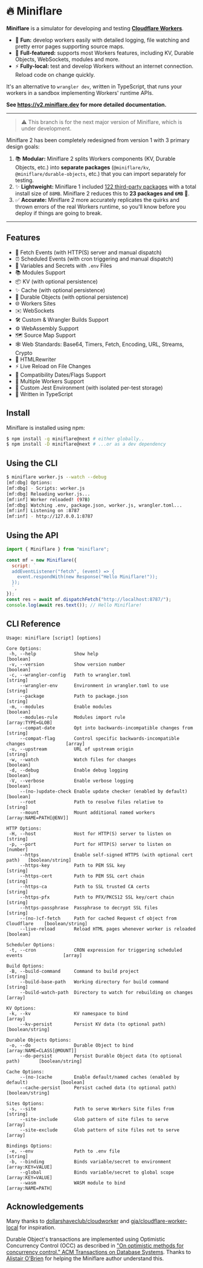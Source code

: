 # 🔥 Miniflare

**Miniflare** is a simulator for developing and testing
[**Cloudflare Workers**](https://workers.cloudflare.com/).

- 🎉 **Fun:** develop workers easily with detailed logging, file watching and
  pretty error pages supporting source maps.
- 🔋 **Full-featured:** supports most Workers features, including KV, Durable
  Objects, WebSockets, modules and more.
- ⚡ **Fully-local:** test and develop Workers without an internet connection.
  Reload code on change quickly.

It's an alternative to `wrangler dev`, written in TypeScript, that runs your
workers in a sandbox implementing Workers' runtime APIs.

**See <https://v2.miniflare.dev> for more detailed documentation.**

---

> ⚠️ This branch is for the next major version of Miniflare, which is under
> development.

Miniflare 2 has been completely redesigned from version 1 with 3 primary design
goals:

1. 📚 **Modular:** Miniflare 2 splits Workers components (KV, Durable Objects,
   etc.) into **separate packages** (`@miniflare/kv`,
   `@miniflare/durable-objects`, etc.) that you can import separately for
   testing.
2. ✨ **Lightweight:** Miniflare 1 included
   [122 third-party packages](http://npm.anvaka.com/#/view/2d/miniflare) with a
   total install size of `88MB`. Miniflare 2 reduces this to **23 packages and
   `6MB`** 🤯.
3. ✅ **Accurate:** Miniflare 2 more accurately replicates the quirks and thrown
   errors of the real Workers runtime, so you'll know before you deploy if
   things are going to break.

---

## Features

- 📨 Fetch Events (with HTTP(S) server and manual dispatch)
- ⏰ Scheduled Events (with cron triggering and manual dispatch)
- 🔑 Variables and Secrets with `.env` Files
- 📚 Modules Support
- 📦 KV (with optional persistence)
- ✨ Cache (with optional persistence)
- 📌 Durable Objects (with optional persistence)
- 🌐 Workers Sites
- ✉️ WebSockets
- 🛠 Custom & Wrangler Builds Support
- ⚙️ WebAssembly Support
- 🗺 Source Map Support
- 🕸 Web Standards: Base64, Timers, Fetch, Encoding, URL, Streams, Crypto
- 📄 HTMLRewriter
- ⚡️ Live Reload on File Changes
- 📅 Compatibility Dates/Flags Support
- 🔌 Multiple Workers Support
- 🤹 Custom Jest Environment (with isolated per-test storage)
- 💪 Written in TypeScript

## Install

Miniflare is installed using npm:

```sh
$ npm install -g miniflare@next # either globally..
$ npm install -D miniflare@next # ...or as a dev dependency
```

## Using the CLI

```sh
$ miniflare worker.js --watch --debug
[mf:dbg] Options:
[mf:dbg] - Scripts: worker.js
[mf:dbg] Reloading worker.js...
[mf:inf] Worker reloaded! (97B)
[mf:dbg] Watching .env, package.json, worker.js, wrangler.toml...
[mf:inf] Listening on :8787
[mf:inf] - http://127.0.0.1:8787
```

## Using the API

```js
import { Miniflare } from "miniflare";

const mf = new Miniflare({
  script: `
  addEventListener("fetch", (event) => {
    event.respondWith(new Response("Hello Miniflare!"));
  });
  `,
});
const res = await mf.dispatchFetch("http://localhost:8787/");
console.log(await res.text()); // Hello Miniflare!
```

## CLI Reference

```
Usage: miniflare [script] [options]

Core Options:
 -h, --help              Show help                                                   [boolean]
 -v, --version           Show version number                                         [boolean]
 -c, --wrangler-config   Path to wrangler.toml                                        [string]
     --wrangler-env      Environment in wrangler.toml to use                          [string]
     --package           Path to package.json                                         [string]
 -m, --modules           Enable modules                                              [boolean]
     --modules-rule      Modules import rule                                 [array:TYPE=GLOB]
     --compat-date       Opt into backwards-incompatible changes from                 [string]
     --compat-flag       Control specific backwards-incompatible changes               [array]
 -u, --upstream          URL of upstream origin                                       [string]
 -w, --watch             Watch files for changes                                     [boolean]
 -d, --debug             Enable debug logging                                        [boolean]
 -V, --verbose           Enable verbose logging                                      [boolean]
     --(no-)update-check Enable update checker (enabled by default)                  [boolean]
     --root              Path to resolve files relative to                            [string]
     --mount             Mount additional named workers                [array:NAME=PATH[@ENV]]

HTTP Options:
 -H, --host              Host for HTTP(S) server to listen on                         [string]
 -p, --port              Port for HTTP(S) server to listen on                         [number]
     --https             Enable self-signed HTTPS (with optional cert path)   [boolean/string]
     --https-key         Path to PEM SSL key                                          [string]
     --https-cert        Path to PEM SSL cert chain                                   [string]
     --https-ca          Path to SSL trusted CA certs                                 [string]
     --https-pfx         Path to PFX/PKCS12 SSL key/cert chain                        [string]
     --https-passphrase  Passphrase to decrypt SSL files                              [string]
     --(no-)cf-fetch     Path for cached Request cf object from Cloudflare    [boolean/string]
     --live-reload       Reload HTML pages whenever worker is reloaded               [boolean]

Scheduler Options:
 -t, --cron              CRON expression for triggering scheduled events               [array]

Build Options:
 -B, --build-command     Command to build project                                     [string]
     --build-base-path   Working directory for build command                          [string]
     --build-watch-path  Directory to watch for rebuilding on changes                  [array]

KV Options:
 -k, --kv                KV namespace to bind                                          [array]
     --kv-persist        Persist KV data (to optional path)                   [boolean/string]

Durable Objects Options:
 -o, --do                Durable Object to bind                     [array:NAME=CLASS[@MOUNT]]
     --do-persist        Persist Durable Object data (to optional path)       [boolean/string]

Cache Options:
     --(no-)cache        Enable default/named caches (enabled by default)            [boolean]
     --cache-persist     Persist cached data (to optional path)               [boolean/string]

Sites Options:
 -s, --site              Path to serve Workers Site files from                        [string]
     --site-include      Glob pattern of site files to serve                           [array]
     --site-exclude      Glob pattern of site files not to serve                       [array]

Bindings Options:
 -e, --env               Path to .env file                                            [string]
 -b, --binding           Binds variable/secret to environment                [array:KEY=VALUE]
     --global            Binds variable/secret to global scope               [array:KEY=VALUE]
     --wasm              WASM module to bind                                 [array:NAME=PATH]
```

## Acknowledgements

Many thanks to
[dollarshaveclub/cloudworker](https://github.com/dollarshaveclub/cloudworker)
and
[gja/cloudflare-worker-local](https://github.com/gja/cloudflare-worker-local)
for inspiration.

Durable Object's transactions are implemented using Optimistic Concurrency
Control (OCC) as described in
["On optimistic methods for concurrency control." ACM Transactions on Database Systems](https://dl.acm.org/doi/10.1145/319566.319567).
Thanks to [Alistair O'Brien](https://github.com/johnyob) for helping the
Miniflare author understand this.
